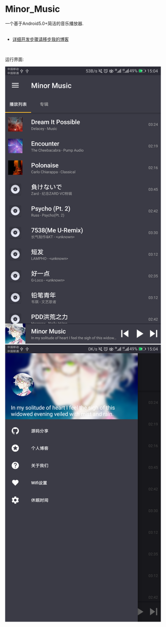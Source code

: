 # Minor_Music
一个基于Android5.0+简洁的音乐播放器.<br>
<br>
* [详细开发步骤请移步我的博客](https://www.duskwood.net)
<br>

运行界面: <br>

![](https://github.com/KuiperSirius/Minor_Music/blob/3462f9ca8dd0217c5c8f730e9bbf25e1175d7857/Example_Pictures/Screenshot_20180531-150435.png)
![](https://github.com/KuiperSirius/Minor_Music/blob/3462f9ca8dd0217c5c8f730e9bbf25e1175d7857/Example_Pictures/Screenshot_20180531-150452.png)
